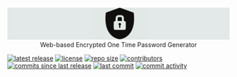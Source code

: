 <p align="center">
<img src="logo.png" />
Web-based Encrypted One Time Password Generator
</p>

[![latest release](https://img.shields.io/github/release/faizath/webOTP.svg)](https://github.com/faizath/webOTP/releases)
[![license](https://img.shields.io/github/license/faizath/webOTP.svg)](https://github.com/faizath/webOTP/blob/main/LICENSE)
[![repo size](https://img.shields.io/github/repo-size/faizath/webOTP.svg)](https://github.com/faizath/webOTP)
[![contributors](https://img.shields.io/github/contributors/faizath/webOTP.svg)](https://github.com/faizath/webOTP/graphs/contributors)
[![commits since last release](https://img.shields.io/github/commits-since/faizath/webOTP/latest.svg)](https://github.com/faizath/webOTP/commits/main)
[![last commit](https://img.shields.io/github/last-commit/faizath/webOTP.svg)](https://github.com/faizath/webOTP/commits/main)
[![commit activity](https://img.shields.io/github/commit-activity/y/faizath/webOTP.svg)](https://github.com/faizath/webOTP/commits/main)

